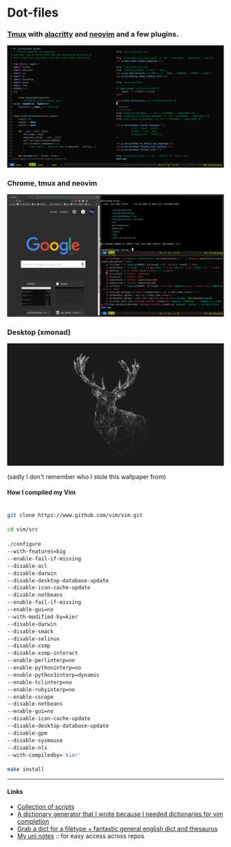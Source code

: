 
# Dot-files 


### [Tmux](https://github.com/tmux/tmux) with [alacritty](https://github.com/jwilm/alacritty) and [neovim](https://neovim.io/) and a few plugins.

![Alt text](Pictures/tmux-nvim.png?raw=true "Tmux Setup")

### Chrome, tmux and neovim

![Alt text](Pictures/chrome-nvim-tmux.png?raw=true "Chrome and neovim")

### Desktop (xmonad)

![Alt text](Pictures/desktop.png?raw=true "desktop") 

(sadly I don't remember who I stole this wallpaper from)

#### How I compiled my Vim 

```sh

git clone https://www.github.com/vim/vim.git

cd vim/src

./configure
--with-features=big
--enable-fail-if-missing
--disable-acl
--disable-darwin
--disable-desktop-database-update
--disable-icon-cache-update
--disable-netbeans
--enable-fail-if-missing
--enable-gui=no
--with-modified-by=kier
--disable-darwin
--disable-smack
--disable-selinux
--disable-xsmp
--disable-xsmp-interact
--enable-perlinterp=no
--enable-pythoninterp=no
--enable-python3interp=dynamic
--enable-tclinterp=no
--enable-rubyinterp=no
--enable-cscope
--disable-netbeans
--enable-gui=no
--disable-icon-cache-update
--disable-desktop-database-update
--disable-gpm
--disable-sysmouse
--disable-nls
--with-compiledby='kier'

make install

```

--------------------------------------------------------------------

#### Links

+ [Collection of scripts](https://github.com/nl253/Scripts)
+ [A dictionary generator that I wrote because I needed dictionaries for vim completion](https://github.com/nl253/DictGen)
+ [Grab a dict for a filetype + fantastic general english dict and thesaurus](https://github.com/nl253/Dictionaries)
+ [My uni notes](https://github.com/nl253/Notes) :: for easy access across repos
